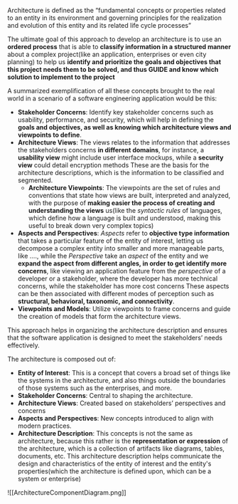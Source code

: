 Architecture is defined as the “fundamental concepts or properties related to an entity in its environment and governing principles for the realization and evolution of this entity and its related life cycle processes”

The ultimate goal of this approach to develop an architecture is to use an **ordered process** that is able to **classify information in a structured manner** about a complex project(like an application, enterprises or even city planning) to help us **identify and prioritize the goals and objectives that this project needs them to be solved, and thus GUIDE and know which solution to implement to the project**

A summarized exemplification of all these concepts brought to the real world in a scenario of a software engineering application would be this:
- **Stakeholder Concerns**: Identify key stakeholder concerns such as usability, performance, and security, which will help in defining the **goals and objectives, as well as knowing which architecture views and viewpoints to define**.
- **Architecture Views**: The views relates to the information that addresses the stakeholders concerns **in different domains**, for instance, a **usability view** might include user interface mockups, while a **security view** could detail encryption methods
	These are the basis for the architecture descriptions, which is the information to be classified and segmented.
	- **Architecture Viewpoints**: The viewpoints are the set of rules and conventions that state how views are built, interpreted and analyzed, with the purpose of **making easier the process of creating and understanding the views** us(like the *syntactic rules* of languages, which define how a language is built and understood, making this useful to break down very complex topics)
- **Aspects and Perspectives**: *Aspects* refer to **objective type information** that takes a particular feature of the entity of interest, letting us decompose a complex entity into smaller and more manageable parts, like ...., while the *Perspective* take an *aspect* of the entity and we **expand the aspect from different angles, in order to get identify more concerns**, like viewing an application feature from the *perspective* of a developer or a stakeholder, where the developer has more technical concerns, while the stakeholder has more cost concerns
	These aspects can be then associated with different modes of perception such as **structural, behavioral, taxonomic, and connectivity**.
- **Viewpoints and Models**: Utilize viewpoints to frame concerns and guide the creation of models that form the architecture views.

This approach helps in organizing the architecture description and ensures that the software application is designed to meet the stakeholders’ needs effectively.



The architecture is composed out of:
- **Entity of Interest**: This is a concept that covers a broad set of things like the systems in the architecture, and also things outside the boundaries of those systems such as the enterprises, and more.
- **Stakeholder Concerns**: Central to shaping the architecture.
- **Architecture Views**: Created based on stakeholders’ perspectives and concerns
- **Aspects and Perspectives**: New concepts introduced to align with modern practices.
- **Architecture Description**: This concepts is not the same as architecture, because this rather is the **representation or expression** of the architecture, which is a collection of artifacts like diagrams, tables, documents, etc. This architecture description helps communicate the design and characteristics of the entity of interest and the entity's properties(which the architecture is defined upon, which can be a system or enterprise)

![[ArchitectureComponentDiagram.png]]


